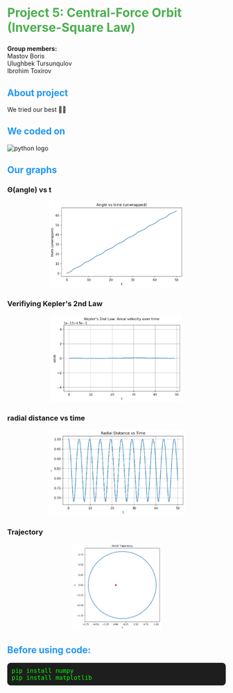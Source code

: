 <h1 align="left" style="color:#4CAF50;">Project 5: Central-Force Orbit (Inverse-Square Law)</h1>

###

<p align="left">
  <strong>Group members:</strong><br>
  Mastov Boris<br>
  Ulughbek Tursunqulov<br>
  Ibrohim Toxirov
</p>

###

<h2 align="left" style="color:#2196F3;">About project</h2>

<p align="left">We tried our best 👀✨</p>

###

<h2 align="left" style="color:#2196F3;">We coded on</h2>

<div align="left">
  <img src="https://cdn.jsdelivr.net/gh/devicons/devicon/icons/python/python-original.svg" height="40" alt="python logo" />
</div>

###

<h2 align="left" style="color:#2196F3;">Our graphs</h2>

<h3> Θ(angle) vs t </h3>
<div align="center">
  <img height="200" src="https://github.com/sacrific22/MidTermPhysics/blob/main/theta_vs_t.png" />
</div>
<h3>Verifiying Kepler's 2nd Law </h3>
<div align="center">
  <img height="200" src="https://github.com/sacrific22/MidTermPhysics/blob/main/kepler_area_velocity.png" />
</div>
<h3> radial distance vs time </h3>
<div align="center">
  <img height="200" src="https://github.com/sacrific22/MidTermPhysics/blob/main/r_vs_t.png" />
</div>
<h3>Trajectory </h3>
<div align="center">
  <img height="200" src="https://github.com/sacrific22/MidTermPhysics/blob/main/trajectory.png" />
</div>

###

<h2 align="left" style="color:#2196F3;">Before using code:</h2>

<pre style="background-color:#1e1e1e; color:#00FF00; padding:10px; border-radius:8px;">
pip install numpy
pip install matplotlib
</pre>

